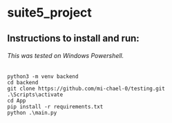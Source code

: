 # suite5_project


## Instructions to install and run:

###### This was tested on Windows Powershell.

```
python3 -m venv backend
cd backend
git clone https://github.com/mi-chael-0/testing.git
.\Scripts\activate
cd App
pip install -r requirements.txt
python .\main.py
```